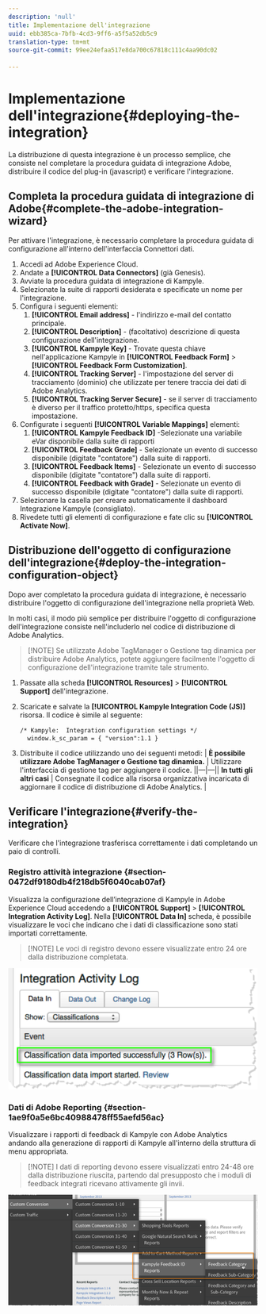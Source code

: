 ```yaml
---
description: 'null'
title: Implementazione dell'integrazione
uuid: ebb385ca-7bfb-4cd3-9ff6-a5f5a52db5c9
translation-type: tm+mt
source-git-commit: 99ee24efaa517e8da700c67818c111c4aa90dc02

---
```



# Implementazione dell'integrazione{#deploying-the-integration}

La distribuzione di questa integrazione è un processo semplice, che consiste nel completare la procedura guidata di integrazione Adobe, distribuire il codice del plug-in (javascript) e verificare l'integrazione.

## Completa la procedura guidata di integrazione di Adobe{#complete-the-adobe-integration-wizard}

Per attivare l'integrazione, è necessario completare la procedura guidata di configurazione all'interno dell'interfaccia Connettori dati.

1. Accedi ad Adobe Experience Cloud.
1. Andate a **[!UICONTROL Data Connectors]** (già Genesis).
1. Avviate la procedura guidata di integrazione di Kampyle.
1. Selezionate la suite di rapporti desiderata e specificate un nome per l'integrazione.
1. Configura i seguenti elementi:
   1. **[!UICONTROL Email address]** - l'indirizzo e-mail del contatto principale.
   1. **[!UICONTROL Description]** - (facoltativo) descrizione di questa configurazione dell'integrazione.
   1. **[!UICONTROL Kampyle Key]** - Trovate questa chiave nell'applicazione Kampyle in **[!UICONTROL Feedback Form]** &gt; **[!UICONTROL Feedback Form Customization]**.
   1. **[!UICONTROL Tracking Server]** - l'impostazione del server di tracciamento (dominio) che utilizzate per tenere traccia dei dati di Adobe Analytics.
   1. **[!UICONTROL Tracking Server Secure]** - se il server di tracciamento è diverso per il traffico protetto/https, specifica questa impostazione.
1. Configurate i seguenti **[!UICONTROL Variable Mappings]** elementi:
   1. **[!UICONTROL Kampyle Feedback ID]** -Selezionate una variabile eVar disponibile dalla suite di rapporti
   1. **[!UICONTROL Feedback Grade]** - Selezionate un evento di successo disponibile (digitate "contatore") dalla suite di rapporti.
   1. **[!UICONTROL Feedback Items]** - Selezionate un evento di successo disponibile (digitate "contatore") dalla suite di rapporti.
   1. **[!UICONTROL Feedback with Grade]** - Selezionate un evento di successo disponibile (digitate "contatore") dalla suite di rapporti.
1. Selezionare la casella per creare automaticamente il dashboard Integrazione Kampyle (consigliato).
1. Rivedete tutti gli elementi di configurazione e fate clic su **[!UICONTROL Activate Now]**.

## Distribuzione dell'oggetto di configurazione dell'integrazione{#deploy-the-integration-configuration-object}

Dopo aver completato la procedura guidata di integrazione, è necessario distribuire l'oggetto di configurazione dell'integrazione nella proprietà Web.

In molti casi, il modo più semplice per distribuire l'oggetto di configurazione dell'integrazione consiste nell'includerlo nel codice di distribuzione di Adobe Analytics.

> [!NOTE] Se utilizzate Adobe TagManager o Gestione tag dinamica per distribuire Adobe Analytics, potete aggiungere facilmente l'oggetto di configurazione dell'integrazione tramite tale strumento.

1. Passate alla scheda **[!UICONTROL Resources]** &gt; **[!UICONTROL Support]** dell'integrazione.
1. Scaricate e salvate la **[!UICONTROL Kampyle Integration Code (JS)]** risorsa. Il codice è simile al seguente:

   ```
   /* Kampyle:  Integration configuration settings */
     window.k_sc_param = { "version":1.1 }
   ```

1. Distribuite il codice utilizzando uno dei seguenti metodi:
| **È possibile utilizzare Adobe TagManager o Gestione tag dinamica.** | Utilizzare l'interfaccia di gestione tag per aggiungere il codice. ||—|—|| **In tutti gli altri casi** | Consegnate il codice alla risorsa organizzativa incaricata di aggiornare il codice di distribuzione di Adobe Analytics.  |

## Verificare l'integrazione{#verify-the-integration}

Verificare che l'integrazione trasferisca correttamente i dati completando un paio di controlli.

### Registro attività integrazione {#section-0472df9180db4f218db5f6040cab07af}

Visualizza la configurazione dell’integrazione di Kampyle in Adobe Experience Cloud accedendo a **[!UICONTROL Support]** &gt; **[!UICONTROL Integration Activity Log]**. Nella **[!UICONTROL Data In]** scheda, è possibile visualizzare le voci che indicano che i dati di classificazione sono stati importati correttamente.

> [!NOTE] Le voci di registro devono essere visualizzate entro 24 ore dalla distribuzione completata.

![](assets/integration_activity_log.png)

### Dati di Adobe Reporting {#section-1ae9f0a5e6bc40988478ff55aefd56ac}

Visualizzare i rapporti di feedback di Kampyle con Adobe Analytics andando alla generazione di rapporti di Kampyle all'interno della struttura di menu appropriata.

> [!NOTE] I dati di reporting devono essere visualizzati entro 24-48 ore dalla distribuzione riuscita, partendo dal presupposto che i moduli di feedback integrati ricevano attivamente gli invii.

![](assets/adobe_reporting_data.png)

